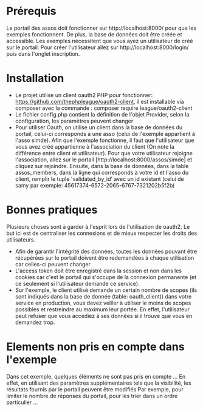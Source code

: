# Prérequis
Le portail des assos doit fonctionner sur http://localhost:8000/ pour que les exemples fonctionnent.
De plus, la base de données doit être créée et accessible.
Les exemples nécessitent que vous ayez un utilisateur de créé sur le portail:
Pour créer l'utilisateur allez sur http://localhost:8000/login/  puis dans l'onglet inscription.

# Installation
- Le projet utilise un client oauth2 PHP pour fonctionner: https://github.com/thephpleague/oauth2-client, il est installable via composer avec la commande : composer require league/oauth2-client
- Le fichier config.php contient la définition de l'objet Provider, selon la configuration, les paramètres peuvent changer
- Pour utiliser Oauth, on utilise un client dans la base de données du portail, celui-ci corresponds à une asso (celui de l'exemple appartient à l'asso simde). Afin que l'exemple fonctionne, il faut que l'utilisateur que vous avez créé appartienne à l'association du client (On note la différence entre client et utilisateur). Pour que votre utilisateur rejoigne l'association, allez sur le portail [http://localhost:8000/assos/simde] et cliquez sur rejoindre. Ensuite, dans la base de données, dans la table assos_members, dans la ligne qui corresponds à votre id et l'asso du client, remplir le tuple 'validated_by_id' avec un id existant (celui de samy par exemple: 45617374-6572-2065-6767-7321202b5f2b)

# Bonnes pratiques
Plusieurs choses sont à garder à l'esprit lors de l'utilisation de oauth2. Le but ici est de centraliser les connexions et de mieux respecter les droits des utilisateurs.
- Afin de garantir l'intégrité des données, toutes les données pouvant être récupérées sur le portail doivent être redemandées à chaque utilisation car celles-ci peuvent changer
- L'access token doit être enregistré dans la session et non dans les cookies car c'est le portail qui s'occupe de la connexion permanente (et ce seulement si l'utilisateur demande ce service).
- Sur l'exemple, le client utilisé demande un certain nombre de scopes (ils sont indiqués dans la base de donnée (table: oauth_client)) dans votre service en production, vous devez veiller à utiliser le moins de scopes possibles et restreindre au maximum leur portée. En effet, l'utilisateur peut refuser que vous accediez à ses données si il trouve que vous en demandez trop.

# Elements non pris en compte dans l'exemple
Dans cet exemple, quelques éléments ne sont pas pris en compte ...
En effet, en utilisant des paramètres supplémentaires tels que la visibilité, les résultats fournis par le portail peuvent être modifiés
Par exemple, pour limiter le nombre de réponses du portail, pour les trier dans un ordre particulier ...
